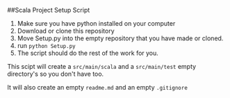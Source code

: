 ##Scala Project Setup Script

1. Make sure you have python installed on your computer
1. Download or clone this repository
1. Move Setup.py into the empty repository that you have made or cloned.
1. run `python Setup.py`
1. The script should do the rest of the work for you.

This scipt will create a `src/main/scala` and a `src/main/test` empty directory's so you don't have too.

It will also create an empty `readme.md` and an empty `.gitignore` 
